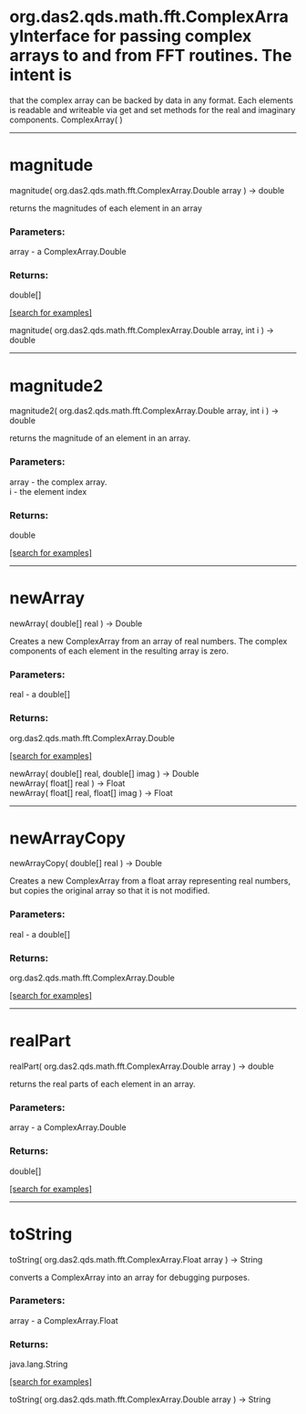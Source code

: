 # org.das2.qds.math.fft.ComplexArrayInterface for passing complex arrays to and from FFT routines.  The intent is
 that the complex array can be backed by data in any format.  Each elements is
 readable and writeable via get and set methods for the real and imaginary components.
ComplexArray( )


***
<a name="magnitude"></a>
# magnitude
magnitude( org.das2.qds.math.fft.ComplexArray.Double array ) &rarr; double

returns the magnitudes of each element in an array

### Parameters:
array - a ComplexArray.Double

### Returns:
double[]


<a href="https://github.com/autoplot/dev/search?q=magnitude&unscoped_q=magnitude">[search for examples]</a>

magnitude( org.das2.qds.math.fft.ComplexArray.Double array, int i ) &rarr; double<br>
***
<a name="magnitude2"></a>
# magnitude2
magnitude2( org.das2.qds.math.fft.ComplexArray.Double array, int i ) &rarr; double

returns the magnitude of an element in an array.

### Parameters:
array - the complex array.
<br>i - the element index

### Returns:
double


<a href="https://github.com/autoplot/dev/search?q=magnitude2&unscoped_q=magnitude2">[search for examples]</a>

***
<a name="newArray"></a>
# newArray
newArray( double[] real ) &rarr; Double

Creates a new ComplexArray from an array of real numbers.  The complex
 components of each element in the resulting array is zero.

### Parameters:
real - a double[]

### Returns:
org.das2.qds.math.fft.ComplexArray.Double


<a href="https://github.com/autoplot/dev/search?q=newArray&unscoped_q=newArray">[search for examples]</a>

newArray( double[] real, double[] imag ) &rarr; Double<br>
newArray( float[] real ) &rarr; Float<br>
newArray( float[] real, float[] imag ) &rarr; Float<br>
***
<a name="newArrayCopy"></a>
# newArrayCopy
newArrayCopy( double[] real ) &rarr; Double

Creates a new ComplexArray from a float array representing real numbers, but
 copies the original array so that it is not modified.

### Parameters:
real - a double[]

### Returns:
org.das2.qds.math.fft.ComplexArray.Double


<a href="https://github.com/autoplot/dev/search?q=newArrayCopy&unscoped_q=newArrayCopy">[search for examples]</a>

***
<a name="realPart"></a>
# realPart
realPart( org.das2.qds.math.fft.ComplexArray.Double array ) &rarr; double

returns the real parts of each element in an array.

### Parameters:
array - a ComplexArray.Double

### Returns:
double[]


<a href="https://github.com/autoplot/dev/search?q=realPart&unscoped_q=realPart">[search for examples]</a>

***
<a name="toString"></a>
# toString
toString( org.das2.qds.math.fft.ComplexArray.Float array ) &rarr; String

converts a ComplexArray into an array for debugging purposes.

### Parameters:
array - a ComplexArray.Float

### Returns:
java.lang.String


<a href="https://github.com/autoplot/dev/search?q=toString&unscoped_q=toString">[search for examples]</a>

toString( org.das2.qds.math.fft.ComplexArray.Double array ) &rarr; String<br>
